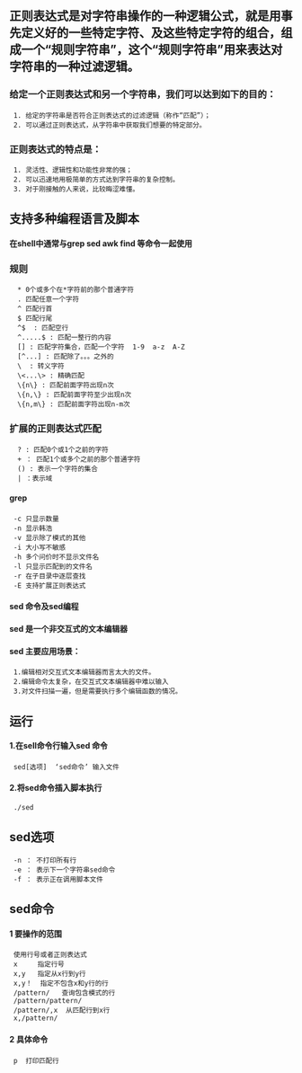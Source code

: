 ## 正则表达式是对字符串操作的一种逻辑公式，就是用事先定义好的一些特定字符、及这些特定字符的组合，组成一个“规则字符串”，这个“规则字符串”用来表达对字符串的一种过滤逻辑。
### 给定一个正则表达式和另一个字符串，我们可以达到如下的目的：
     1. 给定的字符串是否符合正则表达式的过滤逻辑（称作“匹配”）；
     2. 可以通过正则表达式，从字符串中获取我们想要的特定部分。
### 正则表达式的特点是：
     1. 灵活性、逻辑性和功能性非常的强；
     2. 可以迅速地用极简单的方式达到字符串的复杂控制。
     3. 对于刚接触的人来说，比较晦涩难懂。
## 支持多种编程语言及脚本

#### 在shell中通常与grep sed awk find 等命令一起使用

### 规则
      * 0个或多个在*字符前的那个普通字符
      . 匹配任意一个字符
      ^ 匹配行首
      $ 匹配行尾
      ^$  : 匹配空行
      ^.....$ : 匹配一整行的内容
      [] : 匹配字符集合，匹配一个字符  1-9  a-z  A-Z
      [^...] : 匹配除了。。。之外的
      \  : 转义字符
      \<...\> : 精确匹配
      \{n\} : 匹配前面字符出现n次
      \{n,\} : 匹配前面字符至少出现n次
      \{n,m\} : 匹配前面字符出现n-m次
### 扩展的正则表达式匹配
      ? : 匹配0个或1个之前的字符
      + ： 匹配1个或多个之前的那个普通字符
      () : 表示一个字符的集合
      | ：表示域
#### grep
     -c 只显示数量
     -n 显示韩浩
     -v 显示除了模式的其他
     -i 大小写不敏感
     -h 多个问价时不显示文件名
     -l 只显示匹配到的文件名
     -r 在子目录中逐层查找
     -E 支持扩展正则表达式
#### sed 命令及sed编程
#### sed  是一个非交互式的文本编辑器
#### sed 主要应用场景：
     1.编辑相对交互式文本编辑器而言太大的文件。
     2.编辑命令太复杂，在交互式文本编辑器中难以输入
     3.对文件扫描一遍，但是需要执行多个编辑函数的情况。
## 运行
#### 1.在sell命令行输入sed 命令
     sed[选项]  ‘sed命令’ 输入文件
#### 2.将sed命令插入脚本执行 
     ./sed
## sed选项
     -n ： 不打印所有行
     -e ： 表示下一个字符串sed命令
     -f ： 表示正在调用脚本文件
## sed命令
#### 1 要操作的范围
     使用行号或者正则表达式
     x     指定行号
     x,y   指定从x行到y行
     x,y！  指定不包含x和y行的行
     /pattern/   查询包含模式的行
     /pattern/pattern/  
     /pattern/,x  从匹配行到x行
     x,/pattern/     
#### 2 具体命令
     p  打印匹配行
